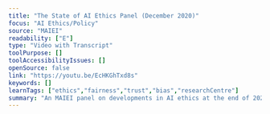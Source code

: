 ```yaml
---
title: "The State of AI Ethics Panel (December 2020)"
focus: "AI Ethics/Policy"
source: "MAIEI"
readability: ["E"]
type: "Video with Transcript"
toolPurpose: []
toolAccessibilityIssues: []
openSource: false
link: "https://youtu.be/EcHKGhTxd8s"
keywords: []
learnTags: ["ethics","fairness","trust","bias","researchCentre"]
summary: "An MAIEI panel on developments in AI ethics at the end of 2020. "
---
```



